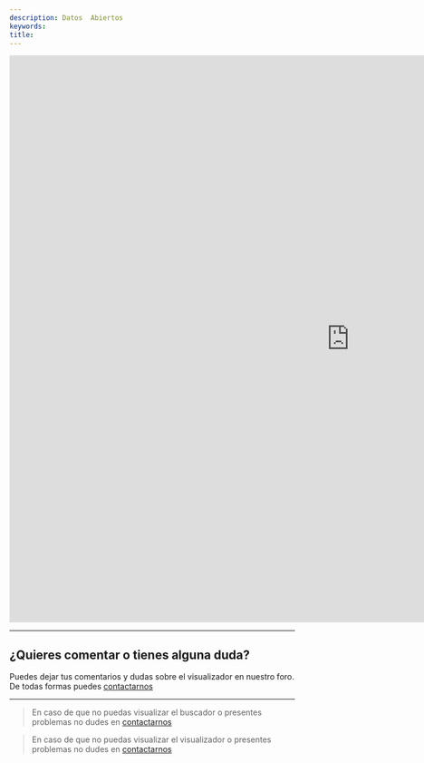 ```yaml
---
description: Datos  Abiertos
keywords:
title: 
---
```


<iframe scrolling="yes" frameborder="no" src="https://franciscomeneses.github.io/CADIS/index.html" class="l-screen-inset shaded" style="
    width: 1200px;
    height: 1000px;
"></iframe>

---

## ¿Quieres comentar o tienes alguna duda?

Puedes dejar tus comentarios y dudas sobre el visualizador en nuestro foro. De todas formas puedes [contactarnos](/contact/)

<div id="disqus_thread"></div>

---

> En caso de que no puedas visualizar el buscador o presentes problemas no dudes en [contactarnos](/contact/)


> En caso de que no puedas visualizar el visualizador o presentes problemas no dudes en [contactarnos](/contact/)
